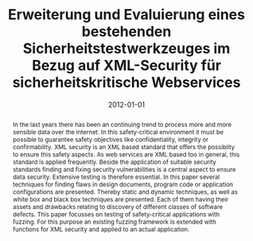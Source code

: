 ---
abstract: In the last years there has been an continuing trend to process more and
  more sensible data over the internet. In this safety-critical environment it must
  be possible to guarantee safety objectives like confidentiality, integrity or confirmability.
  XML security is an XML based standard that offers the possiblity to ensure this
  safety aspects. As web services are XML based too in general, this standard is applied
  frequently. Beside the application of suitable security standards finding and fixing
  security vulnerabilities is a central aspect to ensure data security. Extensive
  testing is therefore essential. In this paper several techniques for finding flaws
  in design documents, program code or application configurations are presented. Thereby
  static and dynamic techniques, as well as white box and black box techniques are
  presented. Each of them having their assets and drawbacks relating to discovery
  of different classes of software defects. This paper focusses on testing of safety-critical
  applications with fuzzing. For this purpose an existing fuzzing framework is extended
  with functions for XML security and applied to an actual application.
authors:
- Sebastian Simon
date: '2012-01-01'
featured: false
links:
- name: Publik
  url: https://publik.tuwien.ac.at/showentry.php?ID=215654&lang=2
publication_types:
- '7'
publishDate: '2012-01-01'
title: Erweiterung und Evaluierung eines bestehenden Sicherheitstestwerkzeuges im
  Bezug auf XML-Security für sicherheitskritische Webservices
url_pdf: ''
---